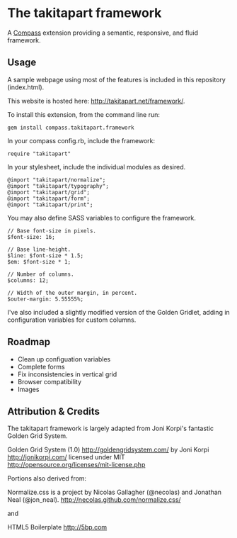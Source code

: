 The takitapart framework
========================
A [Compass](http://compass-style.org) extension providing a semantic, responsive, and fluid framework.

Usage
-----
A sample webpage using most of the features is included in this repository (index.html).

This website is hosted here: http://takitapart.net/framework/.

To install this extension, from the command line run:

	gem install compass.takitapart.framework

In your compass config.rb, include the framework:

    require "takitapart"

In your stylesheet, include the individual modules as desired.

    @import "takitapart/normalize";
    @import "takitapart/typography";
    @import "takitapart/grid";
    @import "takitapart/form";
    @import "takitapart/print";

You may also define SASS variables to configure the framework.

    // Base font-size in pixels.
    $font-size: 16;

    // Base line-height.
    $line: $font-size * 1.5;
    $em: $font-size * 1;

    // Number of columns.
    $columns: 12;

    // Width of the outer margin, in percent.
    $outer-margin: 5.55555%;

I've also included a slightly modified version of the Golden Gridlet, adding in configuration 
variables for custom columns. 

Roadmap
-------
+ Clean up configuation variables
+ Complete forms
+ Fix inconsistencies in vertical grid
+ Browser compatibility
+ Images

Attribution & Credits
---------------------
The takitapart framework is largely adapted from Joni Korpi's fantastic
Golden Grid System.

Golden Grid System (1.0) 	<http://goldengridsystem.com/>
by Joni Korpi               <http://jonikorpi.com/>
licensed under MIT          <http://opensource.org/licenses/mit-license.php>

Portions also derived from:

Normalize.css is a project by Nicolas Gallagher (@necolas) and Jonathan Neal (@jon_neal).
http://necolas.github.com/normalize.css/

and

HTML5 Boilerplate
http://5bp.com
